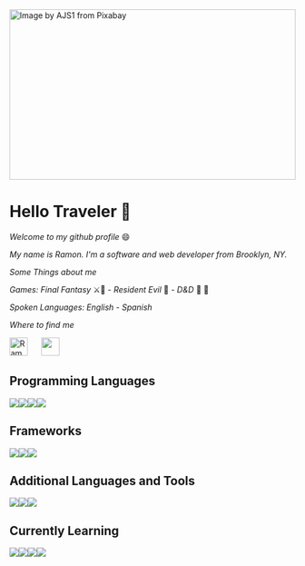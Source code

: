 <img height="300" width="100%" src="https://cdn.pixabay.com/photo/2020/07/03/11/05/forest-5366029_960_720.jpg" alt="Image by AJS1 from Pixabay">

# Hello Traveler 👋

_Welcome to my github profile_ 😄 <br>

_My name is Ramon. I'm a software and web developer from Brooklyn, NY._ <br>

_Some Things about me_<br>

_Games:_ _Final Fantasy_ ⚔️🐥 - _Resident Evil_ 🧟 - _D&D_ 🐲 🧙 <br>

_Spoken Languages:_ _English - Spanish_ <br>

_Where to find me_

<a href="https://linkedin.com/in/ramon-echeverria/"  target="_blank" ><img height="32" width="32" src="https://simpleicons.org/icons/linkedin.svg" alt="Ramon LinkedIn" /></a> &nbsp;&nbsp;&nbsp;&nbsp;
<a href="mailto:ramon.l.echeverria@gmail.com"><img height="32" width="32" src="https://cdn.jsdelivr.net/npm/simple-icons@v3/icons/gmail.svg" /></a>
<br />

## Programming Languages <br>

<img src="https://img.shields.io/badge/javascript%20-%23323330.svg?&style=for-the-badge&logo=javascript&logoColor=%23F7DF1E"/><img src="https://img.shields.io/badge/ruby-%23CC342D.svg?&style=for-the-badge&logo=ruby&logoColor=white"/><img src="https://img.shields.io/badge/html5%20-%23E34F26.svg?&style=for-the-badge&logo=html5&logoColor=white"/><img src="https://img.shields.io/badge/css3%20-%231572B6.svg?&style=for-the-badge&logo=css3&logoColor=white"/>

## Frameworks <br>

<img src="https://img.shields.io/badge/react%20-%2320232a.svg?&style=for-the-badge&logo=react&logoColor=%2361DAFB"/><img src="https://img.shields.io/badge/rails%20-%23CC0000.svg?&style=for-the-badge&logo=ruby-on-rails&logoColor=white"/><img src="https://img.shields.io/badge/bootstrap%20-%23563D7C.svg?&style=for-the-badge&logo=bootstrap&logoColor=white"/>

## Additional Languages and Tools

<img src="https://img.shields.io/badge/git%20-%23F05033.svg?&style=for-the-badge&logo=git&logoColor=white"/><img src ="https://img.shields.io/badge/sqlite-%2307405e.svg?&style=for-the-badge&logo=sqlite&logoColor=white"/><img src ="https://img.shields.io/badge/postgres-%23316192.svg?&style=for-the-badge&logo=postgresql&logoColor=white"/>

## Currently Learning<br>

<img src="https://img.shields.io/badge/react_native%20-%2320232a.svg?&style=for-the-badge&logo=react&logoColor=%2361DAFB"/><img src="https://img.shields.io/badge/redux%20-%23593d88.svg?&style=for-the-badge&logo=redux&logoColor=white"/><img src="https://img.shields.io/badge/AWS%20-%23FF9900.svg?&style=for-the-badge&logo=amazon-aws&logoColor=white"/><img src="https://img.shields.io/badge/material%20ui%20-%230081CB.svg?&style=for-the-badge&logo=material-ui&logoColor=white"/>
<br>

<!-- ## Current Stats <br>

![DarkLaughter's github stats](https://github-readme-stats.vercel.app/api?username=darklaughter&theme=cobalt&show_icons=true) <br>
[![Top Langs](https://github-readme-stats.vercel.app/api/top-langs/?username=darklaughter&theme=cobalt)](https://github.com/darklaughter/github-readme-stats) -->

